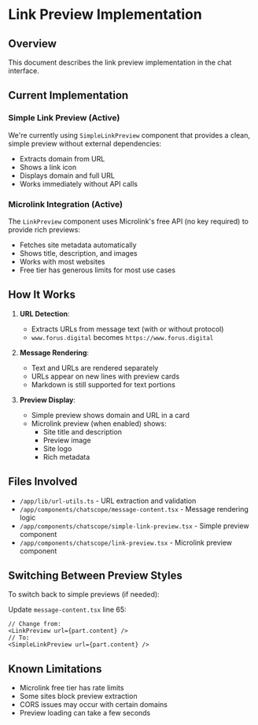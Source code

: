 # Link Preview Implementation

## Overview
This document describes the link preview implementation in the chat interface.

## Current Implementation

### Simple Link Preview (Active)
We're currently using `SimpleLinkPreview` component that provides a clean, simple preview without external dependencies:
- Extracts domain from URL
- Shows a link icon
- Displays domain and full URL
- Works immediately without API calls

### Microlink Integration (Active)
The `LinkPreview` component uses Microlink's free API (no key required) to provide rich previews:
- Fetches site metadata automatically
- Shows title, description, and images
- Works with most websites
- Free tier has generous limits for most use cases

## How It Works

1. **URL Detection**: 
   - Extracts URLs from message text (with or without protocol)
   - `www.forus.digital` becomes `https://www.forus.digital`

2. **Message Rendering**:
   - Text and URLs are rendered separately
   - URLs appear on new lines with preview cards
   - Markdown is still supported for text portions

3. **Preview Display**:
   - Simple preview shows domain and URL in a card
   - Microlink preview (when enabled) shows:
     - Site title and description
     - Preview image
     - Site logo
     - Rich metadata

## Files Involved

- `/app/lib/url-utils.ts` - URL extraction and validation
- `/app/components/chatscope/message-content.tsx` - Message rendering logic
- `/app/components/chatscope/simple-link-preview.tsx` - Simple preview component
- `/app/components/chatscope/link-preview.tsx` - Microlink preview component

## Switching Between Preview Styles

To switch back to simple previews (if needed):

Update `message-content.tsx` line 65:
```tsx
// Change from:
<LinkPreview url={part.content} />
// To:
<SimpleLinkPreview url={part.content} />
```

## Known Limitations

- Microlink free tier has rate limits
- Some sites block preview extraction
- CORS issues may occur with certain domains
- Preview loading can take a few seconds